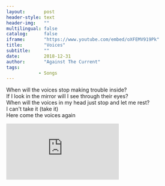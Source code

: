 ```yaml
---
layout:       post
header-style: text
header-img:   ""
multilingual: false
catalog:      false
iframe:       "https://www.youtube.com/embed/oXFEMV919Pk"
title:        "Voices"
subtitle:     ""
date:         2018-12-31
author:       "Against The Current"
tags:
            - Songs
---
```


When will the voices stop making trouble inside?\
If I look in the mirror will I see through their eyes?\
When will the voices in my head just stop and let me rest?\
I can't take it (take it)\
Here come the voices again

<div class="iframe-youtube"><iframe src="https://www.youtube-nocookie.com/embed/oXFEMV919Pk?controls=0" title="YouTube video player" frameborder="0" allow="accelerometer; autoplay; clipboard-write; encrypted-media; gyroscope; picture-in-picture; web-share" allowfullscreen></iframe></div>